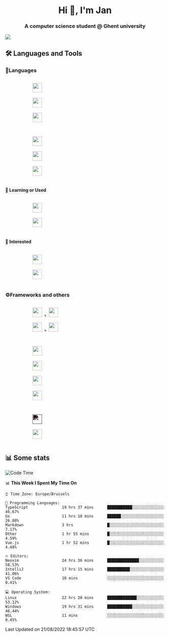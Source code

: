 <h1 align="center">Hi 👋, I'm Jan</h1>
<h3 align="center">A computer science student @ Ghent university</h3>

![](https://komarev.com/ghpvc/?username=NuttyShrimp&style=flat)

<h2>🛠️ Languages and Tools</h2>
<h3>💬Languages</h3>
<div>
    <p>
        <code>
            <img width='30px' src="https://cdn.jsdelivr.net/gh/devicons/devicon/icons/html5/html5-plain.svg">
        </code>
        <code>
            <img width='30px' src="https://cdn.jsdelivr.net/gh/devicons/devicon/icons/sass/sass-original.svg">
        </code>
        <code>
            <img width='30px' src="https://cdn.jsdelivr.net/gh/devicons/devicon/icons/javascript/javascript-plain.svg">
        </code>
    </p>
    <p>
        <code>
            <img width='30px' src="https://cdn.jsdelivr.net/gh/devicons/devicon/icons/typescript/typescript-plain.svg">
        </code>
        <code>
            <img width='30px' src="https://cdn.jsdelivr.net/gh/devicons/devicon/icons/lua/lua-plain-wordmark.svg">
        </code>
        <code>
            <img width='30px' src="https://cdn.jsdelivr.net/gh/devicons/devicon/icons/python/python-original.svg">
        </code>
    </p>
    <h4>🏫 Learning or Used</h4>
    <p>
        <code>
            <img width='30px' src="https://cdn.jsdelivr.net/gh/devicons/devicon/icons/go/go-original-wordmark.svg">
        </code>
        <code>
            <img width='30px' src="https://cdn.jsdelivr.net/gh/devicons/devicon/icons/java/java-original.svg">
        </code>
    </p>
    <h4>💭 Interested</h4>
    <p>
        <code>
            <img width='30px' src="https://cdn.jsdelivr.net/gh/devicons/devicon/icons/csharp/csharp-original.svg">
        </code>
        <code>
            <img width='30px' src="https://cdn.jsdelivr.net/gh/devicons/devicon/icons/rust/rust-plain.svg">
        </code>
    </p>
</div>
<h3>⚙️Frameworks and others</h3>
<div>
    <p>
        <code>
            <img width='30px' src="https://cdn.jsdelivr.net/gh/devicons/devicon/icons/react/react-original.svg"> + <img width='30px' src="https://cdn.jsdelivr.net/gh/devicons/devicon/icons/typescript/typescript-plain.svg">
        </code>
        <code>
            <img width='30px' src="https://cdn.jsdelivr.net/gh/devicons/devicon/icons/vuejs/vuejs-original.svg"> + <img width='30px' src="https://cdn.jsdelivr.net/gh/devicons/devicon/icons/typescript/typescript-plain.svg">
        </code>
    </p>
    <p>
        <code>
            <img width='30px' src="https://cdn.jsdelivr.net/gh/devicons/devicon/icons/nodejs/nodejs-plain.svg">
        </code>
        <code>
            <img width='30px' src="https://cdn.jsdelivr.net/gh/devicons/devicon/icons/mysql/mysql-original.svg">
        </code>
        <code>
            <img width='30px' src="https://cdn.jsdelivr.net/gh/devicons/devicon/icons/postgresql/postgresql-original.svg">
        </code>
        <code>
            <img width='30px' src="https://cdn.jsdelivr.net/gh/devicons/devicon/icons/docker/docker-original.svg">
        </code>
    </p>
        <code>
            <img width='30px' style='filter:invert(1)' src="https://simpleicons.org/icons/intellijidea.svg">
        </code>
        <code>
            <img width='30px' src="https://cdn.jsdelivr.net/gh/devicons/devicon/icons/vscode/vscode-original.svg">
        </code>
    <p>
</div>

<h2>📊 Some stats</h2>

<!--START_SECTION:waka-->
![Code Time](http://img.shields.io/badge/Code%20Time-1%2C539%20hrs%2011%20mins-blue)

📊 **This Week I Spent My Time On** 

```text
⌚︎ Time Zone: Europe/Brussels

💬 Programming Languages: 
TypeScript               19 hrs 37 mins      ███████████░░░░░░░░░░░░░░   46.67% 
Go                       11 hrs 18 mins      ██████░░░░░░░░░░░░░░░░░░░   26.88% 
Markdown                 3 hrs               █░░░░░░░░░░░░░░░░░░░░░░░░   7.17% 
Other                    1 hr 55 mins        █░░░░░░░░░░░░░░░░░░░░░░░░   4.59% 
Vue.js                   1 hr 52 mins        █░░░░░░░░░░░░░░░░░░░░░░░░   4.48%

🔥 Editors: 
Neovim                   24 hrs 36 mins      ██████████████░░░░░░░░░░░   58.53% 
IntelliJ                 17 hrs 15 mins      ██████████░░░░░░░░░░░░░░░   41.06% 
VS Code                  10 mins             ░░░░░░░░░░░░░░░░░░░░░░░░░   0.41%

💻 Operating System: 
Linux                    22 hrs 20 mins      █████████████░░░░░░░░░░░░   53.12% 
Windows                  19 hrs 31 mins      ███████████░░░░░░░░░░░░░░   46.44% 
WSL                      11 mins             ░░░░░░░░░░░░░░░░░░░░░░░░░   0.45%

```


 Last Updated on 21/08/2022 18:45:57 UTC
<!--END_SECTION:waka-->